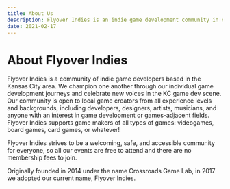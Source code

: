 ```yaml
---
title: About Us
description: Flyover Indies is an indie game development community in Kansas City in Midwest region. Join us for events and to connect with game developers in the area.
date: 2021-02-17
---
```


# About Flyover Indies

Flyover Indies is a community of indie game developers based in the Kansas City area. We champion one another through our individual game development journeys and celebrate new voices in the KC game dev scene. Our community is open to local game creators from all experience levels and backgrounds, including developers, designers, artists, musicians, and anyone with an interest in game development or games-adjacent fields. Flyover Indies supports game makers of all types of games: videogames, board games, card games, or whatever!

Flyover Indies strives to be a welcoming, safe, and accessible community for everyone, so all our events are free to attend and there are no membership fees to join.

Originally founded in 2014 under the name Crossroads Game Lab, in 2017 we adopted our current name, Flyover Indies.
